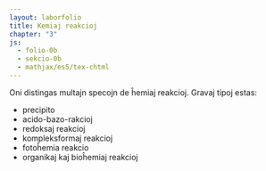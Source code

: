 ```yaml
---
layout: laborfolio
title: Kemiaj reakcioj
chapter: "3"
js:
  - folio-0b
  - sekcio-0b 
  - mathjax/es5/tex-chtml
---
```


<!--
https://de.wikipedia.org/wiki/Chemische_Reaktion#Arten_von_Reaktionen
https://en.wikipedia.org/wiki/Chemical_reaction
-->

Oni distingas multajn specojn de ĥemiaj reakcioj. Gravaj tipoj estas:

- precipito
- acido-bazo-rakcioj
- redoksaj reakcioj
- kompleksformaj reakcioj
- fotoĥemia reakcio
- organikaj kaj bioĥemiaj reakcioj

